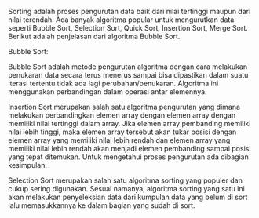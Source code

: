 Sorting adalah proses pengurutan data baik dari nilai tertinggi maupun dari nilai terendah. Ada banyak algoritma popular untuk mengurutkan data seperti Bubble Sort, Selection Sort, Quick Sort, Insertion Sort, Merge Sort. Berikut adalah penjelasan dari algoritma Bubble Sort.

Bubble Sort:

Bubble Sort adalah metode pengurutan algoritma dengan cara melakukan penukaran data secara terus menerus sampai bisa dipastikan dalam suatu iterasi tertentu tidak ada lagi perubahan/penukaran. Algoritma ini menggunakan perbandingan dalam operasi antar elemennya.

Insertion Sort merupakan salah satu algoritma pengurutan yang dimana melakukan perbandingkan elemen array dengan elemen array dengan memiliki nilai tertinggi dalam array. Jika elemen array pembanding memiliki nilai lebih tinggi, maka elemen array tersebut akan tukar posisi dengan elemen array yang memiliki nilai lebih rendah dan elemen array yang memiliki nilai lebih rendah akan menjadi elemen pembanding sampai posisi yang tepat ditemukan. Untuk mengetahui proses pengurutan ada dibagian kesimpulan.

Selection Sort merupakan salah satu algoritma sorting yang populer dan cukup sering digunakan. Sesuai namanya, algoritma sorting yang satu ini akan melakukan penyeleksian data dari kumpulan data yang belum di sort lalu memasukkannya ke dalam bagian yang sudah di sort.
